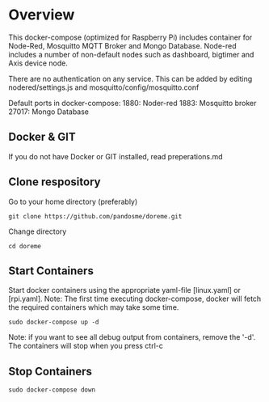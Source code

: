 # Overview
This docker-compose (optimized for Raspberry Pi) includes container for Node-Red, Mosquitto MQTT Broker and Mongo Database.  Node-red includes a number of non-default nodes such as dashboard, bigtimer and Axis device node.

There are no authentication on any service.  This can be added by editing nodered/settings.js and mosquitto/config/mosquitto.conf

Default ports in docker-compose:
1880: Noder-red
1883: Mosquitto broker
27017: Mongo Database

## Docker & GIT
If you do not have Docker or GIT installed, read preperations.md

## Clone respository
Go to your home directory (preferably)
```
git clone https://github.com/pandosme/doreme.git 
```
Change directory
```
cd doreme
```

## Start Containers
Start docker containers using the appropriate yaml-file [linux.yaml] or [rpi.yaml].
Note: The first time executing docker-compose, docker will fetch the required containers which may take some time.
```
sudo docker-compose up -d
```
Note: if you want to see all debug output from containers, remove the '-d'.  The containers will stop when you press ctrl-c

## Stop Containers
```
sudo docker-compose down
```
